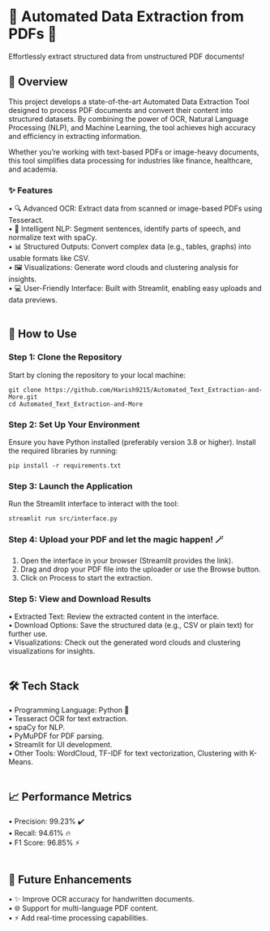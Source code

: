 # 🚀 Automated Data Extraction from PDFs 📄
Effortlessly extract structured data from unstructured PDF documents!
<br>

## 🌟 Overview

This project develops a state-of-the-art Automated Data Extraction Tool designed to process PDF documents and convert their content into structured datasets. By combining the power of OCR, Natural Language Processing (NLP), and Machine Learning, the tool achieves high accuracy and efficiency in extracting information.

Whether you’re working with text-based PDFs or image-heavy documents, this tool simplifies data processing for industries like finance, healthcare, and academia.

### ✨ Features
  •	🔍 Advanced OCR: Extract data from scanned or image-based PDFs using Tesseract. <br>	
	•	🧠 Intelligent NLP: Segment sentences, identify parts of speech, and normalize text with spaCy.<br>
	•	📊 Structured Outputs: Convert complex data (e.g., tables, graphs) into usable formats like CSV.<br>
	•	🖼 Visualizations: Generate word clouds and clustering analysis for insights.<br>
	•	💻 User-Friendly Interface: Built with Streamlit, enabling easy uploads and data previews.<br>
<br>

## 🚀 How to Use
### Step 1: Clone the Repository
Start by cloning the repository to your local machine: <br>
```
git clone https://github.com/Harish9215/Automated_Text_Extraction-and-More.git
cd Automated_Text_Extraction-and-More
```

### Step 2: Set Up Your Environment
Ensure you have Python installed (preferably version 3.8 or higher). Install the required libraries by running:
 ```
pip install -r requirements.txt
```
### Step 3: Launch the Application
Run the Streamlit interface to interact with the tool:
```
streamlit run src/interface.py
``` 
 ### Step 4: Upload your PDF and let the magic happen! 🪄 
 1. Open the interface in your browser (Streamlit provides the link). <br>
 2. Drag and drop your PDF file into the uploader or use the Browse button. <br>
 3. Click on Process to start the extraction. <br>

### Step 5: View and Download Results
•	Extracted Text: Review the extracted content in the interface. <br>
•	Download Options: Save the structured data (e.g., CSV or plain text) for further use. <br>
•	Visualizations: Check out the generated word clouds and clustering visualizations for insights. <br>
<br>
 
 ## 🛠️ Tech Stack
 •	Programming Language: Python 🐍 <br>
 •	Tesseract OCR for text extraction. <br>
 •	spaCy for NLP. <br>
 •	PyMuPDF for PDF parsing. <br>
 •	Streamlit for UI development. <br>
 •	Other Tools: WordCloud, TF-IDF for text vectorization, Clustering with K-Means. <br>
 <br>

 ## 📈 Performance Metrics
 •	Precision: 99.23% ✔️ <br>
	•	Recall: 94.61% 🔥 <br>
	•	F1 Score: 96.85% ⚡ <br>
 <br>

 ## 📜 Future Enhancements
 •	✨ Improve OCR accuracy for handwritten documents. <br>
	•	🌐 Support for multi-language PDF content. <br>
	•	⚡ Add real-time processing capabilities. <br>
